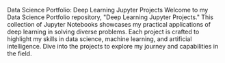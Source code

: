 Data Science Portfolio: Deep Learning Jupyter Projects
Welcome to my Data Science Portfolio repository, "Deep Learning Jupyter Projects." This collection of Jupyter Notebooks showcases my practical applications of deep learning in solving diverse problems. Each project is crafted to highlight my skills in data science, machine learning, and artificial intelligence. Dive into the projects to explore my journey and capabilities in the field.




